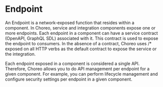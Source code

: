 ﻿# Endpoint

An Endpoint is a network-exposed function that resides within a component. In Choreo, service and integration components expose one or more endpoints. Each endpoint in a component can have a service contract (OpenAPI, GraphQL SDL) associated with it. This contract is used to expose the endpoint to consumers. In the absence of a contract, Choreo uses /\* exposed on all HTTP verbs as the default contract to expose the service or the integration.

Each endpoint exposed in a component is considered a single API. Therefore, Choreo allows you to do API management per endpoint for a given component. For example, you can perform lifecycle management and configure security settings per endpoint in a given component.
